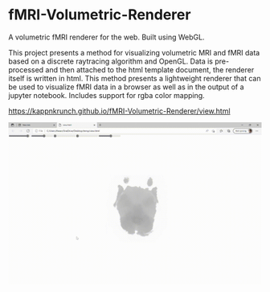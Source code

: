 # fMRI-Volumetric-Renderer
A volumetric fMRI renderer for the web. Built using WebGL.

This project presents a method for visualizing volumetric MRI and fMRI data based on a discrete raytracing algorithm and OpenGL.
Data is pre-processed and then attached to the html template document, the renderer itself is written in html. This method presents a lightweight 
renderer that can be used to visualize fMRI data in a browser as well as in the output of a jupyter notebook. Includes support for rgba color mapping.

https://kappnkrunch.github.io/fMRI-Volumetric-Renderer/view.html

![Gif showing the renderer](view.gif "MRI view")
